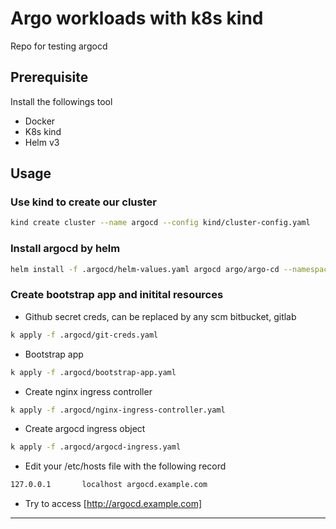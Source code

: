 # Argo workloads with k8s kind

Repo for testing argocd

## Prerequisite

Install the followings tool

- Docker
- K8s kind
- Helm v3

## Usage

### Use kind to create our cluster

```bash
kind create cluster --name argocd --config kind/cluster-config.yaml
```

### Install argocd by helm

```bash
helm install -f .argocd/helm-values.yaml argocd argo/argo-cd --namespace argocd --create-namespace
```

### Create bootstrap app and initital resources

- Github secret creds, can be replaced by any scm bitbucket, gitlab

```bash
k apply -f .argocd/git-creds.yaml
```

- Bootstrap app

```bash
k apply -f .argocd/bootstrap-app.yaml
```

- Create nginx ingress controller

```bash
k apply -f .argocd/nginx-ingress-controller.yaml
```

- Create argocd ingress object

```bash
k apply -f .argocd/argocd-ingress.yaml
```

- Edit your /etc/hosts file with the following record

```bash
127.0.0.1       localhost argocd.example.com
```

- Try to access [http://argocd.example.com]

---
